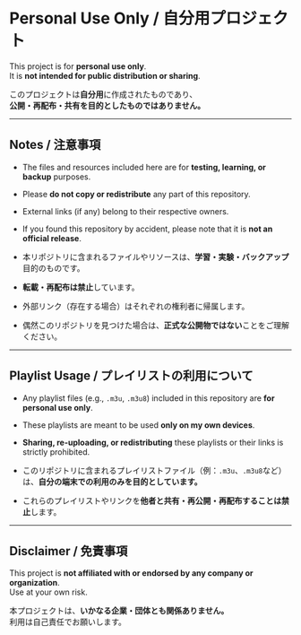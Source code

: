# Personal Use Only / 自分用プロジェクト

This project is for **personal use only**.  
It is **not intended for public distribution or sharing**.

このプロジェクトは**自分用**に作成されたものであり、  
**公開・再配布・共有を目的としたものではありません。**

---

## Notes / 注意事項

- The files and resources included here are for **testing, learning, or backup** purposes.  
- Please **do not copy or redistribute** any part of this repository.  
- External links (if any) belong to their respective owners.  
- If you found this repository by accident, please note that it is **not an official release**.

- 本リポジトリに含まれるファイルやリソースは、**学習・実験・バックアップ**目的のものです。  
- **転載・再配布は禁止**しています。  
- 外部リンク（存在する場合）はそれぞれの権利者に帰属します。  
- 偶然このリポジトリを見つけた場合は、**正式な公開物ではない**ことをご理解ください。

---

## Playlist Usage / プレイリストの利用について

- Any playlist files (e.g., `.m3u`, `.m3u8`) included in this repository are **for personal use only**.  
- These playlists are meant to be used **only on my own devices**.  
- **Sharing, re-uploading, or redistributing** these playlists or their links is strictly prohibited.  

- このリポジトリに含まれるプレイリストファイル（例：`.m3u`、`.m3u8`など）は、**自分の端末での利用のみを目的としています。**  
- これらのプレイリストやリンクを**他者と共有・再公開・再配布することは禁止**します。  

---

## Disclaimer / 免責事項

This project is **not affiliated with or endorsed by any company or organization**.  
Use at your own risk.

本プロジェクトは、**いかなる企業・団体とも関係ありません。**  
利用は自己責任でお願いします。